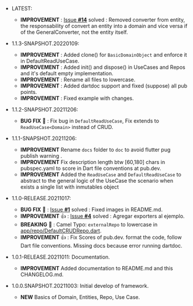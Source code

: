 * LATEST:
  * **IMPROVEMENT** : [Issue **#14**](https://github.com/JesusHdezWaterloo/clean-core-flutter/issues/14) solved : Removed converter from entity, the responsability of convert an entity into a domain and vice versa if of the GeneralConverter, not the entity itself.

* 1.1.3-SNAPSHOT.20220109:
  * **IMPROVEMENT** : Added clone() for `BasicDomainObject` and enforce it in DefaultReadUseCase.
  * **IMPROVEMENT** : Added init() and dispose() in UseCases and Repos and it's default empty implementation.
  * **IMPROVEMENT** : Rename all files to lowercase.
  * **IMPROVEMENT** : Added dartdoc support and fixed (suppose) all pub points.
  * **IMPROVEMENT** : Fixed example with changes.

* 1.1.2-SNAPSHOT.20211206:
  * **BUG FIX** :bug: : Fix bug in `DefaultReadUseCase`, Fix extends to `ReadUseCase<Domain>` instead of CRUD.

* 1.1.1-SNAPSHOT.20211206:
  * **IMPROVEMENT** Rename `docs` folder to `doc` to avoid flutter pug publish warning .
  * **IMPROVEMENT** Fix description length btw [60,180] chars in pubspec.yaml to score in Dart file conventions at pub.dev.
  * **IMPROVEMENT** Added the `ReadUseCase` and `DefaultReadUseCase` to abstract to the general logic of the UseCase the scenario when exists a single list with inmutables object

* 1.1.0-RELEASE.20211017:
  * **BUG FIX** :bug: : [Issue **#1**](https://github.com/JesusHdezWaterloo/clean-core-flutter/issues/1) solved : Fixed images in README.md.
  * **IMPROVEMENT** :+1: : [Issue **#4**](https://github.com/JesusHdezWaterloo/clean-core-flutter/issues/4) solved : Agregar exporters al ejemplo.
  * **BREAKING** :hammer: : Camel Typo: `externalRepo` to lowercase in [app/repo/DefaultCRUDRepo.dart](https://github.com/JesusHdezWaterloo/clean-core-flutter/blob/develop/lib/src/app/repo/DefaultCRUDRepo.dart).
  * **IMPROVEMENT** :+1: : Fix Scores of pub.dev. format the code, follow Dart file conventions. Missing docs because error running dartdoc.

* 1.0.1-RELEASE.20211011: Documentation.
  * **IMPROVEMENT** Added documentation to README.md and this CHANGELOG.md.

* 1.0.0.SNAPSHOT.20211003: Initial develop of framework.
  * **NEW** Basics of Domain, Entities, Repo, Use Case.